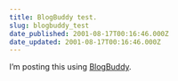 ```yaml
---
title: BlogBuddy test.
slug: blogbuddy_test
date_published: 2001-08-17T00:16:46.000Z
date_updated: 2001-08-17T00:16:46.000Z
---
```


I’m posting this using [BlogBuddy](http://www.hi.is/~sigfuso/blogbuddy/).
